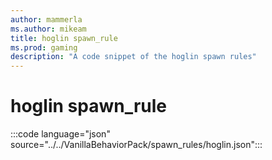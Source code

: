 ```yaml
---
author: mammerla
ms.author: mikeam
title: hoglin spawn_rule
ms.prod: gaming
description: "A code snippet of the hoglin spawn rules"
---
```


# hoglin spawn_rule

:::code language="json" source="../../VanillaBehaviorPack/spawn_rules/hoglin.json":::
